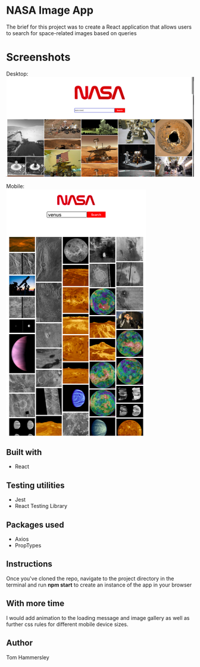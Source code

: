 # NASA Image App

The brief for this project was to create a React application that allows users to search for space-related images based on queries

# Screenshots

Desktop:
![App desktop screenshot](https://github.com/scented-wiring/tech-test/blob/main/README%20images/nasa-app-desktop.png?raw=true)

Mobile:  
![App mobile screenshot](https://github.com/scented-wiring/tech-test/blob/main/README%20images/nasa-app-mobile.png?raw=true)

## Built with

- React

## Testing utilities

- Jest
- React Testing Library

## Packages used

- Axios
- PropTypes

## Instructions

Once you've cloned the repo, navigate to the project directory in the terminal and run <b>npm start</b> to create an instance of the app in your browser

## With more time

I would add animation to the loading message and image gallery as well as further css rules for different mobile device sizes.

## Author

Tom Hammersley
